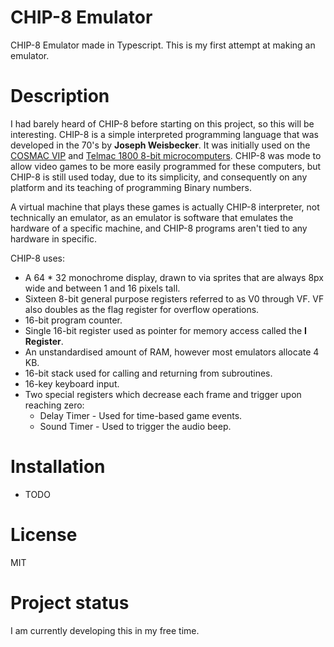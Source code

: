 # CHIP-8 Emulator
CHIP-8 Emulator made in Typescript. This is my first attempt at making an emulator.

# Description
I had barely heard of CHIP-8 before starting on this project, so this will be interesting. CHIP-8 is a simple interpreted
programming language that was developed in the 70's by **Joseph Weisbecker**. It was initially used on the [COSMAC VIP](https://en.wikipedia.org/wiki/COSMAC_VIP) and
[Telmac 1800 8-bit microcomputers](https://en.wikipedia.org/wiki/Telmac_1800). CHIP-8 was mode to allow video games to be more
easily programmed for these computers, but CHIP-8 is still used today, due to its simplicity, and consequently on any platform and
its teaching of programming Binary numbers.

A virtual machine that plays these games is actually CHIP-8 interpreter, not technically an emulator, as an emulator is software
that emulates the hardware of a specific machine, and CHIP-8 programs aren't tied to any hardware in specific.

CHIP-8 uses:
* A 64 * 32 monochrome display, drawn to via sprites that are always 8px wide and between 1 and 16 pixels tall.
* Sixteen 8-bit general purpose registers referred to as V0 through VF. VF also doubles as the flag register for overflow operations.
* 16-bit program counter.
* Single 16-bit register used as pointer for memory access called the **I Register**.
* An unstandardised amount of RAM, however most emulators allocate 4 KB.
* 16-bit stack used for calling and returning from subroutines.
* 16-key keyboard input.
* Two special registers which decrease each frame and trigger upon reaching zero:
   - Delay Timer - Used for time-based game events.
   - Sound Timer - Used to trigger the audio beep.


# Installation
* TODO

# License
MIT

# Project status
I am currently developing this in my free time.
